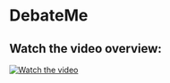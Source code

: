 # DebateMe

## Watch the video overview:
[![Watch the video](https://youtu.be/3lOJana4iCo/maxresdefault.jpg)](https://youtu.be/3lOJana4iCo)
